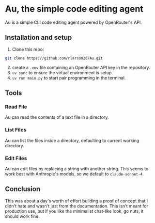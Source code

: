 # Au, the simple code editing agent

Au is a simple CLI code editing agent powered by OpenRouter's API.

## Installation and setup

1. Clone this repo:

```bash
git clone https://github.com/rlarson20/Au.git
```

2. create a `.env` file containing an OpenRouter API key in the repository.
3. `uv sync` to ensure the virtual environment is setup.
4. `uv run main.py` to start pair programming in the terminal.

## Tools

### Read File

Au can read the contents of a text file in a directory.

### List Files

Au can list the files inside a directory, defaulting to current working directory.

### Edit Files

Au can edit files by replacing a string with another string. This seems to work best with Anthropic's models, so we default to `claude-sonnet-4`.

## Conclusion

This was about a day's worth of effort building a proof of concept that I didn't hate and wasn't just from the documentation.
This isn't meant for production use, but if you like the minimalist chat-like look, go nuts, it should work fine.
